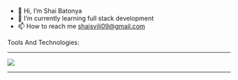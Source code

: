 - 👋 Hi, I’m Shai Batonya 
- 🌱 I’m currently learning full stack development
- 📫 How to reach me shaisvili09@gmail.com

Tools And Technologies:
<hr/>
<img  src="https://media.licdn.com/dms/image/C4E12AQE0Zs4FPMdGlw/article-cover_image-shrink_423_752/0/1625736527971?e=1692230400&v=beta&t=rP11a_eCsSf7kB9ICcWV6fsV96vrBAw8jl5C9vSkmJU"  max-width: "30px" max-height: "30px" />
<hr/>
<!---
ShaiBatonya/ShaiBatonya is a ✨ special ✨ repository because its `README.md` (this file) appears on your GitHub profile.
You can click the Preview link to take a look at your changes.
--->
